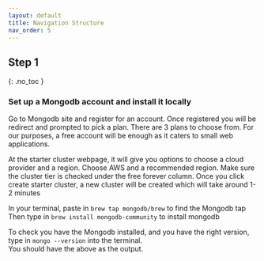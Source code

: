```yaml
---
layout: default
title: Navigation Structure
nav_order: 5
---
```


## Step 1 
{: .no_toc }

### Set up a Mongodb account and install it locally 

Go to Mongodb site and register for an account. Once registered you will be redirect and prompted to pick a plan. There are 3 plans to choose from. For our purposes, a free account will be enough as it caters to small web applications. 

At the starter cluster webpage, it will give you options to choose a cloud provider and a region. Choose AWS and a recommended region. Make sure the cluster tier is checked under the free forever column. 
Once you click create starter cluster, a new cluster will be created which will take around 1-2 minutes 

In your terminal, paste in `brew tap mongodb/brew`    to find the Mongodb tap
Then type in `brew install mongodb-community` to install mongodb

To check you have the Mongodb installed, and you have the right version, type in `mongo --version` into the terminal.  
You should have the above as the output. 


